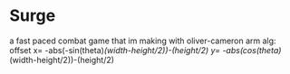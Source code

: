 # Surge
a fast paced combat game that im making with oliver-cameron
arm alg: offset x= -abs(-sin(theta)*(width-height/2))-(height/2) y= -abs(cos(theta)*(width-height/2))-(height/2)
